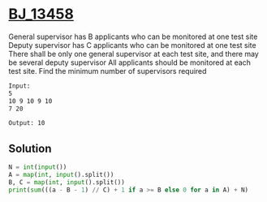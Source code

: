 # [BJ_13458](https://acmicpc.net/problem/13458)

General supervisor has B applicants who can be monitored at one test site
Deputy supervisor has C applicants who can be monitored at one test site
There shall be only one general supervisor at each test site, and there may be several deputy supervisor
All applicants should be monitored at each test site. Find the minimum number of supervisors required

```txt
Input:
5
10 9 10 9 10
7 20

Output: 10
```

## Solution

```py
N = int(input())
A = map(int, input().split())
B, C = map(int, input().split())
print(sum(((a - B - 1) // C) + 1 if a >= B else 0 for a in A) + N)
```
